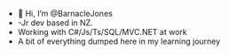 - 👋 Hi, I’m @BarnacleJones
- -Jr dev based in NZ.
- Working with C#/Js/Ts/SQL/MVC.NET at work
- A bit of everything dumped here in my learning journey
<!---
BarnacleJones/BarnacleJones is a ✨ special ✨ repository because its `README.md` (this file) appears on your GitHub profile.
You can click the Preview link to take a look at your changes.
--->

